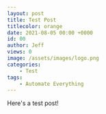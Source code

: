```yaml
---
layout: post
title: Test Post
titlecolor: orange
date: 2021-08-05 00:00 +0000
id: 00
author: Jeff
views: 0
image: /assets/images/logo.png
categories:
    - Test
tags:
    - Automate Everything
---
```


Here's a test post!
